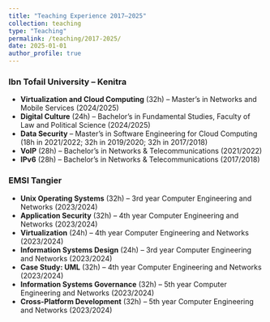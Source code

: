 ```yaml
---
title: "Teaching Experience 2017–2025"
collection: teaching
type: "Teaching"
permalink: /teaching/2017-2025/
date: 2025-01-01
author_profile: true
---
```


### Ibn Tofail University – Kenitra
- **Virtualization and Cloud Computing** (32h) – Master’s in Networks and Mobile Services (2024/2025)  
- **Digital Culture** (24h) – Bachelor’s in Fundamental Studies, Faculty of Law and Political Science (2024/2025)  
- **Data Security** – Master’s in Software Engineering for Cloud Computing  
  (18h in 2021/2022; 32h in 2019/2020; 32h in 2017/2018)  
- **VoIP** (28h) – Bachelor’s in Networks & Telecommunications (2021/2022)  
- **IPv6** (28h) – Bachelor’s in Networks & Telecommunications (2017/2018)  

### EMSI Tangier
- **Unix Operating Systems** (32h) – 3rd year Computer Engineering and Networks (2023/2024)  
- **Application Security** (32h) – 4th year Computer Engineering and Networks (2023/2024)  
- **Virtualization** (24h) – 4th year Computer Engineering and Networks (2023/2024)  
- **Information Systems Design** (24h) – 3rd year Computer Engineering and Networks (2023/2024)  
- **Case Study: UML** (32h) – 4th year Computer Engineering and Networks (2023/2024)  
- **Information Systems Governance** (32h) – 5th year Computer Engineering and Networks (2023/2024)  
- **Cross-Platform Development** (32h) – 5th year Computer Engineering and Networks (2023/2024)  
